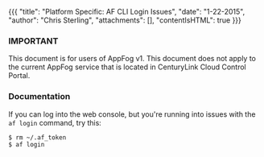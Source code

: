 {{{
  "title": "Platform Specific: AF CLI Login Issues",
  "date": "1-22-2015",
  "author": "Chris Sterling",
  "attachments": [],
  "contentIsHTML": true
}}}

### IMPORTANT

This document is for users of AppFog v1. This document does not apply to the current AppFog service that is located in CenturyLink Cloud Control Portal.

### Documentation

<p>If you can log into the web console, but you're running into issues with the <code>af login</code> command, try this:</p>
<pre><code>$ rm ~/.af_token
$ af login
</code></pre>
